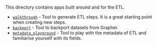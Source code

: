 This directory contains apps built around and for the ETL.


- [`walkthrough`](./walkthrough) - Tool to generate ETL steps. It is a great starting point when creating new steps.
- [`backport`](./backport) - Tool to backport datasets from Grapher.
- [`metadata_playground`](./metadata_playground) - Tool to play with the metadata of ETL and familiarise yourself with its fields.
